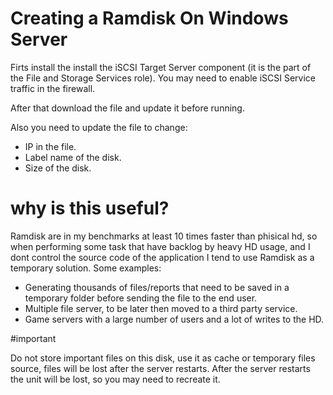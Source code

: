 # Creating a Ramdisk On Windows Server

Firts install the install the iSCSI Target Server component (it is the part of the File and Storage Services role).
You may need to enable iSCSI Service traffic in the firewall.

After that download the file and update it before running.

Also you need to update the file to change:
 - IP in the file.
 - Label name of the disk.
 - Size of the disk.


# why is this useful?

Ramdisk are in my benchmarks at least 10 times faster than phisical hd, so when performing some task that have backlog by heavy HD usage, and I dont control the source code of the application I tend to use Ramdisk as a temporary solution. Some examples:
- Generating thousands of files/reports that need to be saved in a temporary folder before sending the file to the end user.
- Multiple file server, to be later then moved to a third party service.
- Game servers with a large number of users and a lot of writes to the HD.

#important

Do not store important files on this disk, use it as cache or temporary files source, files will be lost after the server restarts.
After the server restarts the unit will be lost, so you may need to recreate it.

